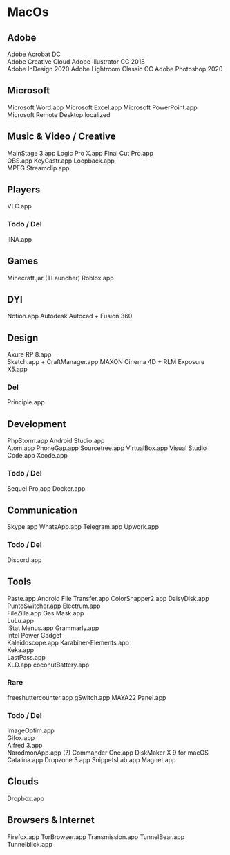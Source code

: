 # MacOs


## Adobe
Adobe Acrobat DC			
Adobe Creative Cloud
Adobe Illustrator CC 2018	
Adobe InDesign 2020	
Adobe Lightroom Classic CC
Adobe Photoshop 2020	


## Microsoft
Microsoft Word.app
Microsoft Excel.app
Microsoft PowerPoint.app
Microsoft Remote Desktop.localized


## Music & Video / Creative
MainStage 3.app
Logic Pro X.app	
Final Cut Pro.app	
OBS.app
KeyCastr.app
Loopback.app		
MPEG Streamclip.app			


## Players
VLC.app

### Todo / Del
IINA.app


## Games
Minecraft.jar (TLauncher)
Roblox.app



## DYI
Notion.app
Autodesk Autocad + Fusion 360

## Design
Axure RP 8.app			
Sketch.app + CraftManager.app
MAXON Cinema 4D + RLM
Exposure X5.app

### Del
Principle.app


## Development
PhpStorm.app
Android Studio.app	
Atom.app
PhoneGap.app
Sourcetree.app
VirtualBox.app
Visual Studio Code.app
Xcode.app

### Todo / Del
Sequel Pro.app
Docker.app

## Communication
Skype.app
WhatsApp.app
Telegram.app
Upwork.app

### Todo / Del
Discord.app	


## Tools
Paste.app
Android File Transfer.app
ColorSnapper2.app
DaisyDisk.app	
PuntoSwitcher.app
Electrum.app	
FileZilla.app
Gas Mask.app	
LuLu.app	
iStat Menus.app
Grammarly.app				
Intel Power Gadget	
Kaleidoscope.app
Karabiner-Elements.app	
Keka.app	
LastPass.app	
XLD.app
coconutBattery.app

### Rare
freeshuttercounter.app
gSwitch.app
MAYA22 Panel.app	

### Todo / Del
ImageOptim.app	
Gifox.app			
Alfred 3.app			
NarodmonApp.app (?)
Commander One.app
DiskMaker X 9 for macOS Catalina.app
Dropzone 3.app
SnippetsLab.app
Magnet.app	

## Clouds
Dropbox.app


## Browsers & Internet
Firefox.app	
TorBrowser.app
Transmission.app
TunnelBear.app
Tunnelblick.app		
		
		
		
		
		

			
			

	
	

		

		
			
		

			

